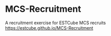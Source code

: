 # MCS-Recruitment
A recruitment exercise for ESTCube MCS recruits
https://estcube.github.io/MCS-Recruitment
